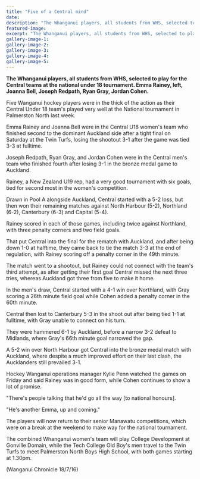 ```yaml
---
title: "Five of a Central mind"
date: 
description: "The Whanganui players, all students from WHS, selected to play for the Central teams at the national under 18 tournament. Emma Rainey, left, Joanna Bell, Joseph Redpath, Ryan Gray, Jordan Cohen..."
featured-image: 
excerpt: "The Whanganui players, all students from WHS, selected to play for the Central teams at the national under 18 tournament. Emma Rainey, left, Joanna Bell, Joseph Redpath, Ryan Gray, Jordan Cohen..."
gallery-image-1: 
gallery-image-2: 
gallery-image-3: 
gallery-image-4: 
gallery-image-5: 
---
```


<p><strong>The Whanganui players, all students from WHS, selected to play for the Central teams at the national under 18 tournament. Emma Rainey, left, Joanna Bell, Joseph Redpath, Ryan Gray, Jordan Cohen.</strong></p>
<p>Five Wanganui hockey players were in the thick of the action as their Central Under 18 team's played very well at the National tournament in Palmerston North last week.</p>
<p>Emma Rainey and Joanna Bell were in the Central U18 women's team who finished second to the dominant Auckland side after a tight final on Saturday at the Twin Turfs, losing the shootout 3-1 after the game was tied 3-3 at fulltime.</p>
<p>Joseph Redpath, Ryan Gray, and Jordan Cohen were in the Central men's team who finished fourth after losing 3-1 in the bronze medal game to Auckland.</p>
<p>Rainey, a New Zealand U19 rep, had a very good tournament with six goals, tied for second most in the women's competition.</p>
<p>Drawn in Pool A alongside Auckland, Central started with a 5-2 loss, but then won their remaining matches against North Harbour (5-2), Northland (6-2), Canterbury (6-3) and Capital (5-4).</p>
<p>Rainey scored in each of those games, including twice against Northland, with three penalty corners and two field goals.</p>
<p>That put Central into the final for the rematch with Auckland, and after being down 1-0 at halftime, they came back to tie the match 3-3 at the end of regulation, with Rainey scoring off a penalty corner in the 49th minute.</p>
<p>The match went to a shootout, but Rainey could not connect with the team's third attempt, as after getting their first goal Central missed the next three tries, whereas Auckland got three from five to make it home.</p>
<p>In the men's draw, Central started with a 4-1 win over Northland, with Gray scoring a 26th minute field goal while Cohen added a penalty corner in the 60th minute.</p>
<p>Central then lost to Canterbury 5-3 in the shoot out after being tied 1-1 at fulltime, with Gray unable to connect on his turn.</p>
<p>They were hammered 6-1 by Auckland, before a narrow 3-2 defeat to Midlands, where Gray's 66th minute goal narrowed the gap.</p>
<p>A 5-2 win over North Harbour got Central into the bronze medal match with Auckland, where despite a much improved effort on their last clash, the Aucklanders still prevailed 3-1.</p>
<p>Hockey Wanganui operations manager Kylie Penn watched the games on Friday and said Rainey was in good form, while Cohen continues to show a lot of promise.</p>
<p>"There's people talking that he'd go all the way [to national honours].</p>
<p>"He's another Emma, up and coming."</p>
<p>The players will now return to their senior Manawatu competitions, which were on a break at the weekend to make way for the national tournament.</p>
<p>The combined Whanganui women's team will play College Development at Gonville Domain, while the Tech College Old Boy's men travel to the Twin Turfs to meet Palmerston North Boys High School, with both games starting at 1.30pm.</p>
<p class="clear syndicator">(Wanganui Chronicle 18/7/16)</p>

